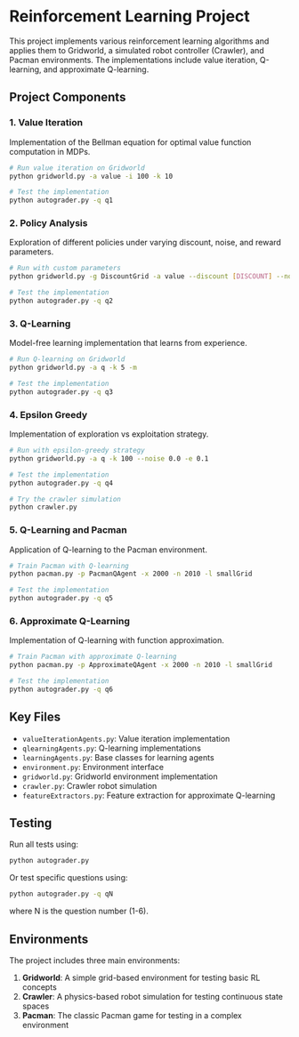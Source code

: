 # Reinforcement Learning Project

This project implements various reinforcement learning algorithms and applies them to Gridworld, a simulated robot controller (Crawler), and Pacman environments. The implementations include value iteration, Q-learning, and approximate Q-learning.

## Project Components

### 1. Value Iteration
Implementation of the Bellman equation for optimal value function computation in MDPs.
```bash
# Run value iteration on Gridworld
python gridworld.py -a value -i 100 -k 10

# Test the implementation
python autograder.py -q q1
```

### 2. Policy Analysis
Exploration of different policies under varying discount, noise, and reward parameters.
```bash
# Run with custom parameters
python gridworld.py -g DiscountGrid -a value --discount [DISCOUNT] --noise [NOISE] --livingReward [LIVING_REWARD]

# Test the implementation
python autograder.py -q q2
```

### 3. Q-Learning
Model-free learning implementation that learns from experience.
```bash
# Run Q-learning on Gridworld
python gridworld.py -a q -k 5 -m

# Test the implementation
python autograder.py -q q3
```

### 4. Epsilon Greedy
Implementation of exploration vs exploitation strategy.
```bash
# Run with epsilon-greedy strategy
python gridworld.py -a q -k 100 --noise 0.0 -e 0.1

# Test the implementation
python autograder.py -q q4

# Try the crawler simulation
python crawler.py
```

### 5. Q-Learning and Pacman
Application of Q-learning to the Pacman environment.
```bash
# Train Pacman with Q-learning
python pacman.py -p PacmanQAgent -x 2000 -n 2010 -l smallGrid 

# Test the implementation
python autograder.py -q q5
```

### 6. Approximate Q-Learning
Implementation of Q-learning with function approximation.
```bash
# Train Pacman with approximate Q-learning
python pacman.py -p ApproximateQAgent -x 2000 -n 2010 -l smallGrid 

# Test the implementation
python autograder.py -q q6
```

## Key Files

- `valueIterationAgents.py`: Value iteration implementation
- `qlearningAgents.py`: Q-learning implementations
- `learningAgents.py`: Base classes for learning agents
- `environment.py`: Environment interface
- `gridworld.py`: Gridworld environment implementation
- `crawler.py`: Crawler robot simulation
- `featureExtractors.py`: Feature extraction for approximate Q-learning

## Testing

Run all tests using:
```bash
python autograder.py
```

Or test specific questions using:
```bash
python autograder.py -q qN
```
where N is the question number (1-6).

## Environments

The project includes three main environments:
1. **Gridworld**: A simple grid-based environment for testing basic RL concepts
2. **Crawler**: A physics-based robot simulation for testing continuous state spaces
3. **Pacman**: The classic Pacman game for testing in a complex environment 